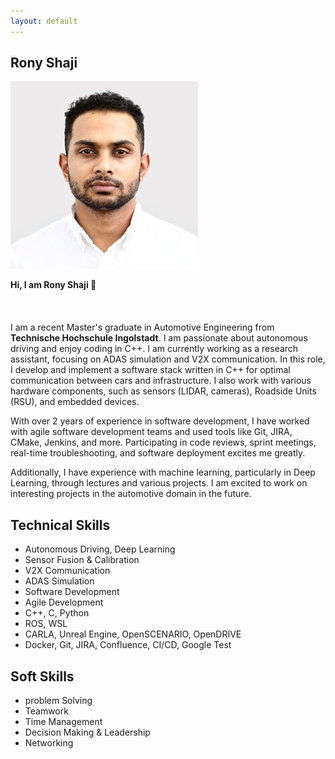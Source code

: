 ```yaml
---
layout: default
---
```


## Rony Shaji

<img class="profile-picture" src="rony.jpg">

**Hi, I am Rony Shaji 👋**
<br>
<br>
<br>
<br>
I am a recent Master's graduate in Automotive Engineering from **Technische Hochschule Ingolstadt**. I am passionate about autonomous driving and enjoy coding in C++. I am currently working as a research assistant, focusing on ADAS simulation and V2X communication. In this role, I develop and implement a software stack written in C++ for optimal communication between cars and infrastructure. I also work with various hardware components, such as sensors (LIDAR, cameras), Roadside Units (RSU), and embedded devices.

With over 2 years of experience in software development, I have worked with agile software development teams and used tools like Git, JIRA, CMake, Jenkins, and more. Participating in code reviews, sprint meetings, real-time troubleshooting, and software deployment excites me greatly.

Additionally, I have experience with machine learning, particularly in Deep Learning, through lectures and various projects. I am excited to work on interesting projects in the automotive domain in the future.


## Technical Skills 
* Autonomous Driving, Deep Learning
* Sensor Fusion & Calibration
* V2X Communication
* ADAS Simulation
* Software Development
* Agile Development
* C++, C, Python
* ROS, WSL
* CARLA, Unreal Engine, OpenSCENARIO, OpenDRIVE
* Docker, Git, JIRA, Confluence, CI/CD, Google Test

## Soft Skills
* problem Solving
* Teamwork
* Time Management
* Decision Making & Leadership
* Networking

